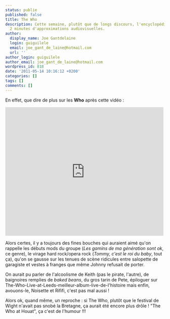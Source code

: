 ```yaml
---
status: publie
published: false
title: The Who
description: Cette semaine, plutôt que de longs discours, l'encyclopédie vous propose
  2 minutes d'approximations audiovisuelles.
author:
  display_name: Joe Gantdelaine
  login: guiguilele
  email: joe_gant_de_laine@hotmail.com
  url: ''
author_login: guiguilele
author_email: joe_gant_de_laine@hotmail.com
wordpress_id: 818
date: '2011-05-14 10:16:12 +0200'
categories: []
tags: []
comments: []
---
```

En effet, que dire de plus sur les __Who__ après cette vidéo :

<iframe width="500" height="405" src="http://www.youtube.com/embed/BlXjIg4fH74" frameborder="0" allowfullscreen></iframe>

Alors certes, il y a toujours des fines bouches qui auraient aimé qu'on rappelle les débuts mods du groupe (*Les gamins de ma génération sont ok*, ce genre), le virage hard rock/opera rock (*Tommy, c'est le roi du baby*, tout ça), qu'on se gausse sur les tenues de scène ridicules entre salopette de garagiste et vestes à franges que même Johnny refusait de porter.

On aurait pu parler de l'alcoolisme de Keith (pas le pirate, l'autre), de baignoires remplies de *baked beans*, du gros tarin de Pete, épiloguer sur The-Who-Live-at-Leeds-meilleur-album-live-de-l'histoire mais enfin, avouons-le, Noisette et Rififi, c'est pas mal aussi !

Alors ok, quand même, un reproche : si The Who, plutôt que le festival de Wight n'avait pas snobé la Bretagne, ça aurait été encore plus drôle ! "The Who at Houat", ça c'est de l'humour !!!
